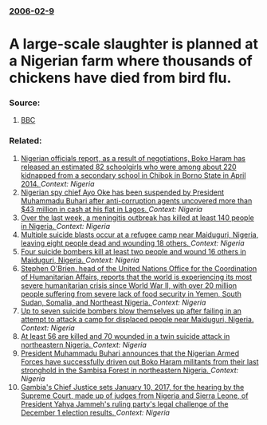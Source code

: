 ### [2006-02-9](/news/2006/02/9/index.md)

#  A large-scale slaughter is planned at a Nigerian farm where thousands of chickens have died from bird flu. 




### Source:

1. [BBC](http://news.bbc.co.uk/2/hi/africa/4696878.stm)

### Related:

1. [Nigerian officials report, as a result of negotiations, Boko Haram has released an estimated 82 schoolgirls who were among about 220 kidnapped from a secondary school in Chibok in Borno State in April 2014. ](/news/2017/05/6/nigerian-officials-report-as-a-result-of-negotiations-boko-haram-has-released-an-estimated-82-schoolgirls-who-were-among-about-220-kidnapp.md) _Context: Nigeria_
2. [Nigerian spy chief Ayo Oke has been suspended by President Muhammadu Buhari after anti-corruption agents uncovered more than $43 million in cash at his flat in Lagos. ](/news/2017/04/19/nigerian-spy-chief-ayo-oke-has-been-suspended-by-president-muhammadu-buhari-after-anti-corruption-agents-uncovered-more-than-43-million-in.md) _Context: Nigeria_
3. [Over the last week, a meningitis outbreak has killed at least 140 people in Nigeria. ](/news/2017/03/28/over-the-last-week-a-meningitis-outbreak-has-killed-at-least-140-people-in-nigeria.md) _Context: Nigeria_
4. [Multiple suicide blasts occur at a refugee camp near Maiduguri, Nigeria, leaving eight people dead and wounding 18 others. ](/news/2017/03/22/multiple-suicide-blasts-occur-at-a-refugee-camp-near-maiduguri-nigeria-leaving-eight-people-dead-and-wounding-18-others.md) _Context: Nigeria_
5. [Four suicide bombers kill at least two people and wound 16 others in Maiduguri, Nigeria. ](/news/2017/03/15/four-suicide-bombers-kill-at-least-two-people-and-wound-16-others-in-maiduguri-nigeria.md) _Context: Nigeria_
6. [Stephen O'Brien, head of the United Nations Office for the Coordination of Humanitarian Affairs, reports that the world is experiencing its most severe humanitarian crisis since World War II, with over 20 million people suffering from severe lack of food security in Yemen, South Sudan, Somalia, and Northeast Nigeria. ](/news/2017/03/10/stephen-o-brien-head-of-the-united-nations-office-for-the-coordination-of-humanitarian-affairs-reports-that-the-world-is-experiencing-its.md) _Context: Nigeria_
7. [Up to seven suicide bombers blow themselves up after failing in an attempt to attack a camp for displaced people near Maiduguri, Nigeria. ](/news/2017/02/17/up-to-seven-suicide-bombers-blow-themselves-up-after-failing-in-an-attempt-to-attack-a-camp-for-displaced-people-near-maiduguri-nigeria.md) _Context: Nigeria_
8. [   At least 56 are killed and 70 wounded in a twin suicide attack in northeastern Nigeria. ](/news/2016/12/9/at-least-56-are-killed-and-70-wounded-in-a-twin-suicide-attack-in-northeastern-nigeria.md) _Context: Nigeria_
9. [ President Muhammadu Buhari announces that the Nigerian Armed Forces have successfully driven out Boko Haram militants from their last stronghold in the Sambisa Forest in northeastern Nigeria. ](/news/2016/12/24/president-muhammadu-buhari-announces-that-the-nigerian-armed-forces-have-successfully-driven-out-boko-haram-militants-from-their-last-stron.md) _Context: Nigeria_
10. [Gambia's Chief Justice sets January 10, 2017,  for the hearing by the Supreme Court, made up of  judges from Nigeria and Sierra Leone,  of  President Yahya Jammeh's ruling party's legal challenge of the December  1 election results. ](/news/2016/12/21/gambia-s-chief-justice-sets-january-10-2017-for-the-hearing-by-the-supreme-court-made-up-of-judges-from-nigeria-and-sierra-leone-of.md) _Context: Nigeria_
